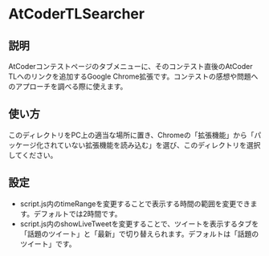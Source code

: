 # AtCoderTLSearcher
## 説明
AtCoderコンテストページのタブメニューに、そのコンテスト直後のAtCoder TLへのリンクを追加するGoogle Chrome拡張です。コンテストの感想や問題へのアプローチを調べる際に使えます。

## 使い方
このディレクトリをPC上の適当な場所に置き、Chromeの「拡張機能」から「パッケージ化されていない拡張機能を読み込む」を選び、このディレクトリを選択してください。

## 設定
* script.js内のtimeRangeを変更することで表示する時間の範囲を変更できます。デフォルトでは2時間です。
* script.js内のshowLiveTweetを変更することで、ツイートを表示するタブを「話題のツイート」と「最新」で切り替えられます。デフォルトは「話題のツイート」です。

